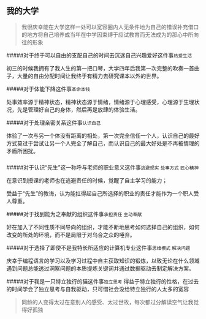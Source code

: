 ## 我的大学

> 我很庆幸能在大学这样一处可以宽容圈内人无条件地为自己的错误补充借口的地方将自己培养成当年在中学因束缚于应试教育而无法成为的那心中所向往的形象

#####对于终于可以自由的支配自己的时间去沉迷自己兴趣爱好这件事`热爱生活`

初三的时候我拥有了我人生的第一把口琴，大学四年后我第一次完整的吹奏一首曲子，大量的自由分配时间让我终于有精力去研究课本以外的世界。

#####对于体能下降这件事`革命本钱`

处事效率源于精神状态，精神状态源于情绪，情绪源于心理感受，心理源于生理状况，先是管理好自己的身体，然后再是放肆的体验生活。

#####对于处理亲密关系这件事`认识自己`

体验了一次与另一个体没有距离的相处，第一次完全信任一个人，认识自己的最好方式莫过于尝试让另一个人完全了解自己，而认识自己的最大好处是不再被情理的矛盾所困扰。

#####

#####对于认识“先生”这一称呼与老师的职业意义这件事`逃避现实` `处事方式` `匠心精神`

在意识到授课的老师也在逃避责任的时候，觉醒了自主学习的能力；

受益于“先生”的教诲，认为能扛得起自己所选择的职业的责任才能作为一个职人受人尊重。

#####对于找到能为之奉献的组织这件事`承担责任` `主动奉献`

好在加入了不同性质不同导向的组织，才能不断地思考如何选择自己的组织，如何改变的所处的环境，而不是局限于对乌合之众的唾弃。

#####对于选择了即使不是我特长所适应的计算机专业这件事`思维模式` `解决问题`

庆幸于编程语言的学习以及学习过程中自主获取知识的锻炼，以致无论在什么领域遇到问题总能透过洞察问题的本质提炼关键词并通过数据驱动去制定解决方案。

#####对于我是一只特立独行的猫这件事`独立思考`
得益于特立独行的性格，在过去的时间学会了独立思考与自我驱动，只可惜社会没给特立独行的人太多的宽容

> 同龄的人变得太过在意别人的感受、太过世故，每次都过分解读空气让我觉得好孤独

